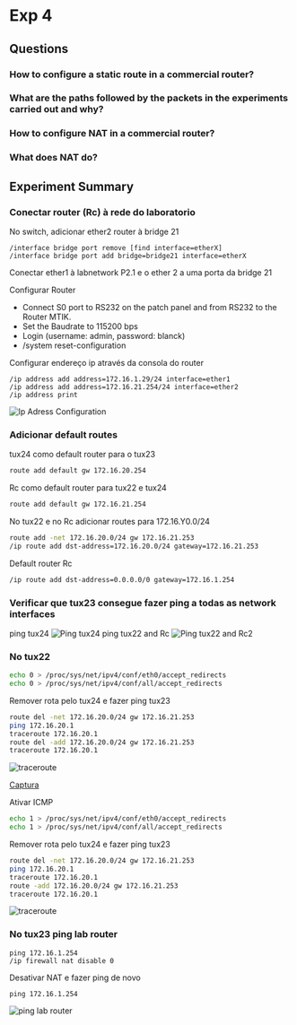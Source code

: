 # Exp 4

## Questions

### How to configure a static route in a commercial router?
### What are the paths followed by the packets in the experiments carried out and why?
### How to configure NAT in a commercial router?
### What does NAT do?

## Experiment Summary

### Conectar router (Rc) à rede do laboratorio

No switch, adicionar ether2 router à bridge 21
```
/interface bridge port remove [find interface=etherX]
/interface bridge port add bridge=bridge21 interface=etherX
```

Conectar ether1 à labnetwork P2.1 e o ether 2 a uma porta da bridge 21

Configurar Router
* Connect S0 port to RS232 on the patch panel and from RS232 to the Router MTIK.
* Set the Baudrate to 115200 bps
* Login (username: admin, password: blanck)
* /system reset-configuration

Configurar endereço ip através da consola do router
```
/ip address add address=172.16.1.29/24 interface=ether1
/ip address add address=172.16.21.254/24 interface=ether2
/ip address print
```
![Ip Adress Configuration](ipconfig.png)

### Adicionar default routes
tux24 como default router para o tux23
```bash
route add default gw 172.16.20.254
```

Rc como default router para tux22 e tux24
```bash
route add default gw 172.16.21.254
```

No tux22 e no Rc adicionar routes para 172.16.Y0.0/24
```bash
route add -net 172.16.20.0/24 gw 172.16.21.253
/ip route add dst-address=172.16.20.0/24 gateway=172.16.21.253
```

Default router Rc
```bash
/ip route add dst-address=0.0.0.0/0 gateway=172.16.1.254
```

### Verificar que tux23 consegue fazer ping a todas as network interfaces

ping tux24
![Ping tux24](Screenshot%20at%202022-11-24%2013-00-49.png)
ping tux22 and Rc
![Ping tux22 and Rc2](Screenshot%20at%202022-11-24%2013-00-56.png)

### No tux22

```bash
echo 0 > /proc/sys/net/ipv4/conf/eth0/accept_redirects
echo 0 > /proc/sys/net/ipv4/conf/all/accept_redirects
```

Remover rota pelo tux24 e fazer ping tux23
```bash
route del -net 172.16.20.0/24 gw 172.16.21.253
ping 172.16.20.1
traceroute 172.16.20.1
route del -add 172.16.20.0/24 gw 172.16.21.253
traceroute 172.16.20.1
```

![traceroute](Screenshot%20at%202022-11-29%2019-13-24.png)

[Captura](exp4.pcapng)

Ativar ICMP

```bash
echo 1 > /proc/sys/net/ipv4/conf/eth0/accept_redirects
echo 1 > /proc/sys/net/ipv4/conf/all/accept_redirects
```

Remover rota pelo tux24 e fazer ping tux23
```bash
route del -net 172.16.20.0/24 gw 172.16.21.253
ping 172.16.20.1
traceroute 172.16.20.1
route -add 172.16.20.0/24 gw 172.16.21.253
traceroute 172.16.20.1
```

![traceroute](Screenshot%20at%202022-11-29%2019-14-34.png)

### No tux23 ping lab router
```ping
ping 172.16.1.254
/ip firewall nat disable 0
```
Desativar NAT e fazer ping de novo
```ping
ping 172.16.1.254
```

![ping lab router](Screenshot%20at%202022-11-29%2019-15-49.png)